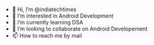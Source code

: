 - 👋 Hi, I’m @indiatechtimes
- 👀 I’m interested in Android Development 
- 🌱 I’m currently learning DSA
- 💞️ I’m looking to collaborate on Android Developement
- 📫 How to reach me by mail

<!---
indiatechtimes/indiatechtimes is a ✨ special ✨ repository because its `README.md` (this file) appears on your GitHub profile.
You can click the Preview link to take a look at your changes.
--->
